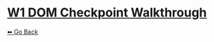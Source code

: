 # [W1 DOM Checkpoint Walkthrough](https://github.com/FullstackAcademy/Checkpoint.DOM)
[⬅ Go Back](./walkthrough-directory.md)